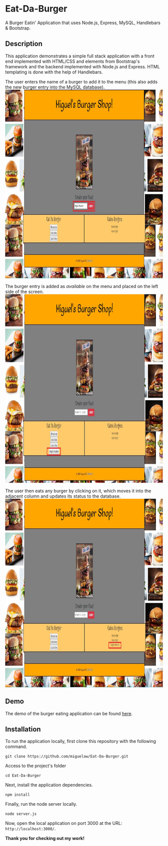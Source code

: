 # Eat-Da-Burger
A Burger Eatin' Application that uses Node.js, Express, MySQL, Handlebars & Bootstrap.

## Description

This application demonstrates a simple full stack application with a front end implemented with HTML/CSS and elements from Bootstrap's framework and the backend implemented with Node.js and Express. HTML templating is done with the help of Handlebars.

The user enters the name of a burger to add it to the menu (this also adds the new burger entry into the MySQL database). 
<img src="./public/assets/images/1.jpg" alt="Burger App" height="600">


The burger entry is added as *available* on the menu and placed on the left side of the screen. 
<img src="./public/assets/images/2.jpg" alt="Burger App" height="600">


The user then eats any burger by clicking on it, which moves it into the adjacent column and updates its status to the database.
<img src="./public/assets/images/3.jpg" alt="Burger App" height="600">


## Demo

The demo of the burger eating application can be found [here](https://eat-da-burger-mw.herokuapp.com/).

## Installation

To run the application locally, first clone this repository with the following command.

	git clone https://github.com/miguelaw/Eat-Da-Burger.git
	
Access to the project's folder

	cd Eat-Da-Burger

Next, install the application dependencies.

	npm install
	
Finally, run the node server locally.

	node server.js

	
Now, open the local application on port 3000 at the URL: `http://localhost:3000/`.

**Thank you for checking out my work!**
